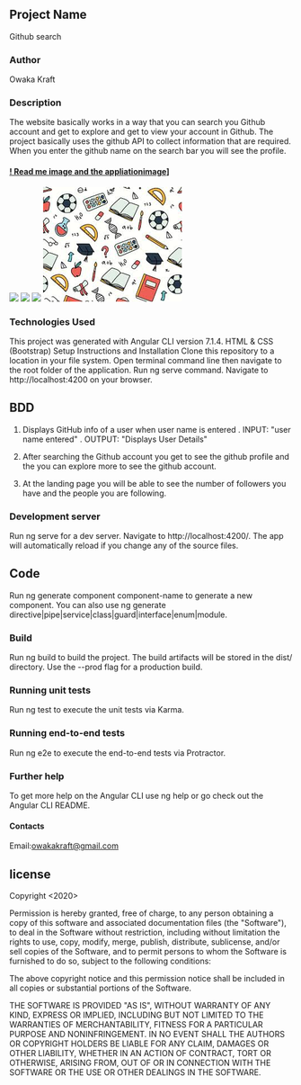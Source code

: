 ## Project Name
Github search


### Author
Owaka Kraft

### Description
The website basically works in a way that you can search you Github account and get to explore and get to view your account in Github. The project basically uses the github API to collect information that are required. When you enter the github name on the search bar you will see the profile.

#### [! Read me image and the appliationimage](link-to-image)]
<img src = "./src/assets/Screenshotfrom.jpeg">
<img src ="./src/assets/Screenshotfrom1.jpeg">
<img src ="./src/assets/Screenshotfrom2.pjeg">
<img src ="./src/assets/images.jpeg">

### Technologies Used
This project was generated with Angular CLI version 7.1.4.
HTML & CSS (Bootstrap)
Setup Instructions and Installation
Clone this repository to a location in your file system.
Open terminal command line then navigate to the root folder of the application.
Run ng serve command.
Navigate to http://localhost:4200 on your browser.

## BDD
1. Displays GitHub info of a user when user name is entered
. INPUT: "user name entered"
. OUTPUT: "Displays User Details"
2. After searching the Github account you get to see the github profile and the you can explore more to see the github account.

3. At the landing page you will be able to see the number of followers you have and the people you are following.

### Development server
Run ng serve for a dev server. Navigate to http://localhost:4200/. The app will automatically reload if you change any of the source files.

## Code 
Run ng generate component component-name to generate a new component. You can also use ng generate directive|pipe|service|class|guard|interface|enum|module.

### Build
Run ng build to build the project. The build artifacts will be stored in the dist/ directory. Use the --prod flag for a production build.

### Running unit tests
Run ng test to execute the unit tests via Karma.

### Running end-to-end tests
Run ng e2e to execute the end-to-end tests via Protractor.

### Further help
To get more help on the Angular CLI use ng help or go check out the Angular CLI README.


#### Contacts
Email:owakakraft@gmail.com


## license


Copyright <2020> <COPYRIGHT OWAKA>

Permission is hereby granted, free of charge, to any person obtaining a copy of this software and associated documentation files (the "Software"), to deal in the Software without restriction, including without limitation the rights to use, copy, modify, merge, publish, distribute, sublicense, and/or sell copies of the Software, and to permit persons to whom the Software is furnished to do so, subject to the following conditions:

The above copyright notice and this permission notice shall be included in all copies or substantial portions of the Software.

THE SOFTWARE IS PROVIDED "AS IS", WITHOUT WARRANTY OF ANY KIND, EXPRESS OR IMPLIED, INCLUDING BUT NOT LIMITED TO THE WARRANTIES OF MERCHANTABILITY, FITNESS FOR A PARTICULAR PURPOSE AND NONINFRINGEMENT. IN NO EVENT SHALL THE AUTHORS OR COPYRIGHT HOLDERS BE LIABLE FOR ANY CLAIM, DAMAGES OR OTHER LIABILITY, WHETHER IN AN ACTION OF CONTRACT, TORT OR OTHERWISE, ARISING FROM, OUT OF OR IN CONNECTION WITH THE SOFTWARE OR THE USE OR OTHER DEALINGS IN THE SOFTWARE.
